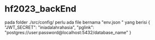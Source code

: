 # hf2023_backEnd
pada folder ./src/config/ perlu ada file bernama "env.json " 
yang berisi 
{
    "JWT_SECRET": "iniadalahrahasia",
    "pglink": "postgres://user:password@localhost:5432/database_name"
}
